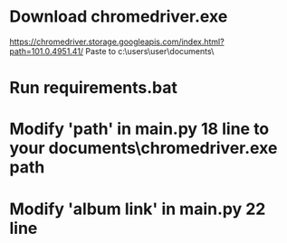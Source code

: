 # Download chromedriver.exe
  https://chromedriver.storage.googleapis.com/index.html?path=101.0.4951.41/
  Paste to c:\users\user\documents\
  
# Run requirements.bat
# Modify 'path' in main.py 18 line to your documents\chromedriver.exe path
# Modify 'album link' in main.py 22 line
